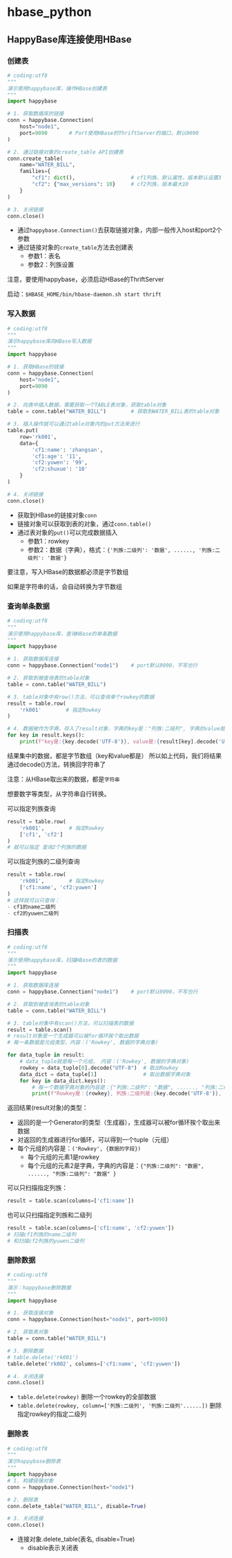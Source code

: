 # hbase_python

## HappyBase库连接使用HBase

### 创建表

```python
# coding:utf8
"""
演示使用happybase库，操作HBase创建表
"""
import happybase

# 1. 获取数据库的链接
conn = happybase.Connection(
    host="node1",
    port=9090       # Port使用HBase的ThriftServer的端口，默认9090
)

# 2. 通过链接对象的create_table API创建表
conn.create_table(
    name="WATER_BILL",
    families={
        "cf1": dict(),                  # cf1列族，默认属性，版本默认设置3
        "cf2": {"max_versions": 10}     # cf2列族，版本最大10
    }
)

# 3. 关闭链接
conn.close()

```

- 通过`happybase.Connection()`去获取链接对象，内部一般传入host和port2个参数
- 通过链接对象的`create_table`方法去创建表
    - 参数1：表名
    - 参数2：列族设置

注意，要使用happybase，必须启动HBase的ThriftServer

启动：`$HBASE_HOME/bin/hbase-daemon.sh start thrift`

### 写入数据

```python
# coding:utf8
"""
演示happybase库向HBase写入数据
"""
import happybase

# 1. 获取HBase的链接
conn = happybase.Connection(
    host="node1",
    port=9090
)

# 2. 向表中插入数据，需要获取一个TABLE表对象，获取table对象
table = conn.table("WATER_BILL")        # 获取到WATER_BILL表的table对象

# 3. 插入操作就可以通过table对象内的put方法来进行
table.put(
    row='rk001',
    data={
        'cf1:name': 'zhangsan',
        'cf1:age': '11',
        'cf2:yuwen': '99',
        'cf2:shuxue': '10'
    }
)

# 4. 关闭链接
conn.close()

```

- 获取到HBase的链接对象`conn`
- 链接对象可以获取到表的对象，通过`conn.table()`
- 通过表对象的`put()`可以完成数据插入
    - 参数1：rowkey
    - 参数2：数据（字典），格式：`{'列族:二级列': '数据', ......, '列族:二级列': '数据'}`

要注意，写入HBase的数据都必须是字节数组

如果是字符串的话，会自动转换为字节数组

### 查询单条数据

```python
# coding:utf8
"""
演示使用happybase库，查询HBase的单条数据
"""
import happybase

# 1. 获取数据库连接
conn = happybase.Connection("node1")    # port默认9090，不写也行

# 2. 获取到被查询表的table对象
table = conn.table("WATER_BILL")

# 3. table对象中有row()方法，可以查询单个rowkey的数据
result = table.row(
    'rk001'        # 指定Rowkey
)

# 4. 数据被作为字典，存入了result对象，字典的key是："列族:二级列", 字典的value就是数据
for key in result.keys():
    print(f"key是:{key.decode('UTF-8')}, value是:{result[key].decode('UTF-8')}")

```

结果集中的数据，都是字节数组（key和value都是）
所以如上代码，我们将结果通过decode()方法，转换回字符串了

注意：从HBase取出来的数据，都是`字符串`

想要数字等类型，从字符串自行转换。

可以指定列族查询

```python
result = table.row(
    'rk001',        # 指定Rowkey
    ['cf1', 'cf2']
)
# 就可以指定 查询2个列族的数据
```

可以指定列族的二级列查询

```python
result = table.row(
    'rk001',        # 指定Rowkey
    ['cf1:name', 'cf2:yuwen']
)
# 这样就可以只查询：
- cf1的name二级列
- cf2的yuwen二级列
```

### 扫描表

```python
# coding:utf8
"""
演示使用happybase库，扫描HBase的表的数据
"""
import happybase

# 1. 获取数据库连接
conn = happybase.Connection("node1")    # port默认9090，不写也行

# 2. 获取到被查询表的table对象
table = conn.table("WATER_BILL")

# 3. table对象中有scan()方法，可以扫描表的数据
result = table.scan()
# result对象是一个生成器可以被for循环挨个取出数据
# 每一条数据是元组类型，内容：('Rowkey', 数据的字典对象)

for data_tuple in result:
    # data_tuple就是每一个元组， 内容：('Rowkey', 数据的字典对象)
    rowkey = data_tuple[0].decode("UTF-8")  # 取出Rowkey
    data_dict = data_tuple[1]               # 取出数据字典对象
    for key in data_dict.keys():
        # 每一个数据字典对象的内容是：{"列族:二级列": "数据", ......, "列族:二级列": "数据" }
        print(f"Rowkey是：{rowkey}, 列族:二级列是:{key.decode('UTF-8')}, value是:{data_dict[key].decode('UTF-8')}")

```

返回结果(result对象)的类型：

- 返回的是一个Generator的类型（生成器），生成器可以被for循环挨个取出来数据
- 对返回的生成器进行for循环，可以得到一个tuple（元组）
- 每个元组的内容是：`('Rowkey', {数据的字段})`
    - 每个元组的元素1是rowkey
    - 每个元组的元素2是字典，字典的内容是：`{"列族:二级列": "数据", ......, "列族:二级列": "数据" }`

可以只扫描指定列族：

```python
result = table.scan(columns=['cf1:name'])
```

也可以只扫描指定列族和二级列

```python
result = table.scan(columns=['cf1:name', 'cf2:yuwen'])
# 扫描cf1列族的name二级列
# 和扫描cf2列族的yuwen二级列
```

### 删除数据

```python
# coding:utf8
"""
演示：happybase删除数据
"""
import happybase

# 1. 获取连接对象
conn = happybase.Connection(host="node1", port=9090)

# 2. 获取表对象
table = conn.table("WATER_BILL")

# 3. 删除数据
# table.delete('rk001')
table.delete('rk002', columns=['cf1:name', 'cf2:yuwen'])

# 4. 关闭连接
conn.close()

```

- `table.delete(rowkey)` 删除一个rowkey的全部数据
- `table.delete(rowkey, column=['列族:二级列', '列族:二级列'......])` 删除指定rowkey的指定二级列

### 删除表

```python
# coding:utf8
"""
演示happybase删除表
"""
import happybase
# 1. 构建链接对象
conn = happybase.Connection(host="node1")

# 2. 删除表
conn.delete_table("WATER_BILL", disable=True)

# 3. 关闭连接
conn.close()

```

- 连接对象.delete_table(表名, disable=True)
    - disable表示关闭表
